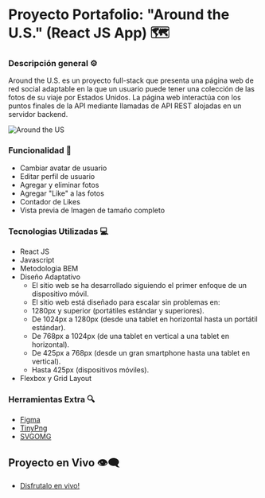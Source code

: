# Proyecto Portafolio: "Around the U.S." (React JS App) 🗺️​

### Descripción general ⚙️

Around the U.S. es un proyecto full-stack que presenta una página web de red social adaptable en la que un usuario puede tener una colección de las fotos de su viaje por Estados Unidos. La página web interactúa con los puntos finales de la API mediante llamadas de API REST alojadas en un servidor backend.

![Around the US](https://media.giphy.com/media/xGeTzux25uNbzIYdnc/giphy.gif)

### Funcionalidad 🔗

- Cambiar avatar de usuario
- Editar perfil de usuario
- Agregar y eliminar fotos
- Agregar "Like" a las fotos
- Contador de Likes
- Vista previa de Imagen de tamaño completo

### Tecnologias Utilizadas 💻

- React JS
- Javascript
- Metodologia BEM
- Diseño Adaptativo
  - El sitio web se ha desarrollado siguiendo el primer enfoque de un dispositivo móvil.
  - El sitio web está diseñado para escalar sin problemas en:
  - 1280px y superior (portátiles estándar y superiores).
  - De 1024px a 1280px (desde una tablet en horizontal hasta un portátil estándar).
  - De 768px a 1024px (de una tablet en vertical a una tablet en horizontal).
  - De 425px a 768px (desde un gran smartphone hasta una tablet en vertical).
  - Hasta 425px (dispositivos móviles).
- Flexbox y Grid Layout

### Herramientas Extra 🔍

- [Figma](https://figma.com/)
- [TinyPng](https://tinypng.com/)
- [SVGOMG](https://jakearchibald.github.io/svgomg/)

## Proyecto en Vivo 👁‍🗨

- [Disfrutalo en vivo!](https://firhoe.github.io/around-react_es)
